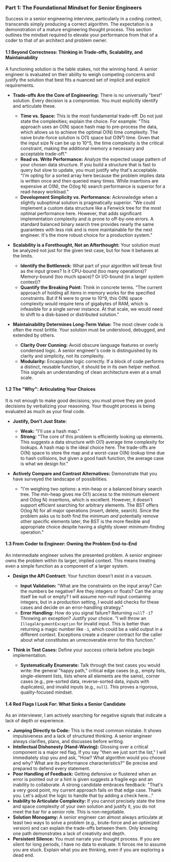 ### **Part 1: The Foundational Mindset for Senior Engineers**

Success in a senior engineering interview, particularly in a coding context, transcends simply producing a correct algorithm. The expectation is a demonstration of a mature engineering thought process. This section outlines the mindset required to elevate your performance from that of a coder to that of an architect and problem owner.

#### **1.1 Beyond Correctness: Thinking in Trade-offs, Scalability, and Maintainability**

A functioning solution is the table stakes, not the winning hand. A senior engineer is evaluated on their ability to weigh competing concerns and justify the solution that best fits a nuanced set of implicit and explicit requirements.

*   **Trade-offs Are the Core of Engineering:** There is no universally "best" solution. Every decision is a compromise. You must explicitly identify and articulate these.
    *   **Time vs. Space:** This is the most fundamental trade-off. Do not just state the complexities; explain the choice. For example: "This approach uses an O(N) space hash map to pre-process the data, which allows us to achieve the optimal O(N) time complexity. The naive brute-force solution is O(1) space but O(N²) time. Given that the input size N can be up to 10^5, the time complexity is the critical constraint, making the additional memory a necessary and acceptable trade-off."
    *   **Read vs. Write Performance:** Analyze the expected usage pattern of your chosen data structure. If you build a structure that is fast to query but slow to update, you must justify why that's acceptable. "I'm opting for a sorted array here because the problem implies data is written once and then queried many times. While insertions are expensive at O(N), the O(log N) search performance is superior for a read-heavy workload."
    *   **Development Simplicity vs. Performance:** Acknowledge when a slightly suboptimal solution is pragmatically superior. "We could implement a custom data structure like a Fenwick tree for the most optimal performance here. However, that adds significant implementation complexity and is prone to off-by-one errors. A standard balanced binary search tree provides nearly the same guarantees with less risk and is more maintainable for the next engineer. It's the more robust choice for a production system."

*   **Scalability is a Forethought, Not an Afterthought:** Your solution must be analyzed not just for the given test case, but for how it behaves at the limits.
    *   **Identify the Bottleneck:** What part of your algorithm will break first as the input grows? Is it CPU-bound (too many operations)? Memory-bound (too much space)? Or I/O-bound (in a larger system context)?
    *   **Quantify the Breaking Point:** Think in concrete terms. "The current approach of holding all items in memory works for the specified constraints. But if N were to grow to 10^9, this O(N) space complexity would require tens of gigabytes of RAM, which is infeasible for a single server instance. At that scale, we would need to shift to a disk-based or distributed solution."

*   **Maintainability Determines Long-Term Value:** The most clever code is often the most brittle. Your solution must be understood, debugged, and extended by others.
    *   **Clarity Over Cunning:** Avoid obscure language features or overly condensed logic. A senior engineer's code is distinguished by its clarity and simplicity, not its complexity.
    *   **Modularity:** Encapsulate logic correctly. If a block of code performs a distinct, reusable function, it should be in its own helper method. This signals an understanding of clean architecture even at a small scale.

#### **1.2 The "Why": Articulating Your Choices**

It is not enough to make good decisions; you must prove they are good decisions by verbalizing your reasoning. Your thought process is being evaluated as much as your final code.

*   **Justify, Don't Just State:**
    *   **Weak:** "I'll use a hash map."
    *   **Strong:** "The core of this problem is efficiently looking up elements. This suggests a data structure with O(1) average time complexity for lookups. A hash map is the ideal choice here. The trade-offs are O(N) space to store the map and a worst-case O(N) lookup time due to hash collisions, but given a good hash function, the average case is what we design for."

*   **Actively Compare and Contrast Alternatives:** Demonstrate that you have surveyed the landscape of possibilities.
    *   "I'm weighing two options: a min-heap or a balanced binary search tree. The min-heap gives me O(1) access to the minimum element and O(log N) insertions, which is excellent. However, it doesn't support efficient searching for arbitrary elements. The BST offers O(log N) for all major operations (insert, delete, search). Since the problem asks us to both find the minimum *and* potentially remove other specific elements later, the BST is the more flexible and appropriate choice despite having a slightly slower minimum-finding operation."

#### **1.3 From Coder to Engineer: Owning the Problem End-to-End**

An intermediate engineer solves the presented problem. A senior engineer owns the problem within its larger, implied context. This means treating even a simple function as a component of a larger system.

*   **Design the API Contract:** Your function doesn't exist in a vacuum.
    *   **Input Validation:** "What are the constraints on the input array? Can the numbers be negative? Are they integers or floats? Can the array itself be null or empty? I will assume non-null input containing integers, but in a production setting, I would add checks for these cases and decide on an error-handling strategy."
    *   **Error Handling:** How do you signal failure? Returning `null`? `-1`? Throwing an exception? Justify your choice. "I will throw an `IllegalArgumentException` for invalid input. This is better than returning a magic number like `-1`, which could be a valid output in a different context. Exceptions create a clearer contract for the caller about what constitutes an unrecoverable error for this function."

*   **Think in Test Cases:** Define your success criteria before you begin implementation.
    *   **Systematically Enumerate:** Talk through the test cases you would write: the general "happy path," critical edge cases (e.g., empty lists, single-element lists, lists where all elements are the same), corner cases (e.g., pre-sorted data, reverse-sorted data, inputs with duplicates), and invalid inputs (e.g., `null`). This proves a rigorous, quality-focused mindset.

#### **1.4 Red Flags I Look For: What Sinks a Senior Candidate**

As an interviewer, I am actively searching for negative signals that indicate a lack of depth or experience.

*   **Jumping Directly to Code:** This is the most common mistake. It shows impulsiveness and a lack of structured thinking. A senior engineer always clarifies, plans, and discusses before writing.
*   **Intellectual Dishonesty (Hand-Waving):** Glossing over a critical component is a major red flag. If you say "then we just sort the list," I will immediately stop you and ask, "How? What algorithm would you choose and why? What are its performance characteristics?" Be precise and prepared to defend every statement.
*   **Poor Handling of Feedback:** Getting defensive or flustered when an error is pointed out or a hint is given suggests a fragile ego and an inability to collaborate. A strong candidate embraces feedback: "That's a very good point, my current approach fails on that edge case. Thank you. Let's adjust the logic to handle that by adding a check here..."
*   **Inability to Articulate Complexity:** If you cannot precisely state the time and space complexity of your own solution and justify it, you do not meet the bar for a senior role. This is non-negotiable.
*   **Solution Monogamy:** A senior engineer can almost always articulate at least two ways to solve a problem (e.g., brute-force and an optimized version) and can explain the trade-offs between them. Only knowing one path demonstrates a lack of creativity and depth.
*   **Persistent Silence:** You must narrate your thought process. If you are silent for long periods, I have no data to evaluate. It forces me to assume you are stuck. Explain what you are thinking, even if you are exploring a dead end.